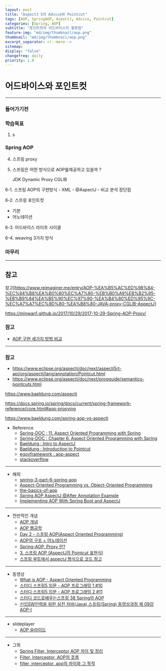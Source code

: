 ```yaml
---
layout: post
title: "AspectJ 5의 Advice와 Pointcut"
tags: [AOP, SpringAOP, AspectJ, Advice, Pointcut]
categories: [Spring, AOP]
subtitle: "포인트컷의 어드바이스의 활용법"
feature-img: "md/img/thumbnail/aop.png"
thumbnail: "md/img/thumbnail/aop.png"
excerpt_separator: <!--more-->
sitemap:
display: "false"
changefreq: daily
priority: 1.0
---
```


<!--more-->

# 어드바이스와 포인트컷

---

### 들어가기전


### 학습목표

1. s

### Spring AOP

4. 스프링 proxy


6. 스프링은 어떤 방식으로 AOP를제공하고 있을까 ?

   JDK Dynamic Proxy
   CGLIB



6-1. 스프링 AOP의 구현방식
    - XML
    - @AspectJ
    - 비교 분석 장단점



6-2. 스프링 포인트컷
   - 기본
   - 어노테이션

6-3. 어드바이스 라이프 사이클


6-4. weaving 3가지 방식


### 마무리


---

## 참고



참고[https://www.reimaginer.me/entry/AOP-%EA%B5%AC%ED%98%84-%EC%84%B8%EA%B0%80%EC%A7%80-%EB%B0%A9%EB%B2%95-%EB%B9%84%EA%B5%90%EC%97%90-%EA%B4%80%ED%95%9C-%EC%A7%A7%EC%9D%80-%EA%B8%80-JAVA-proxy-CGLIB-AspectJ]

https://minwan1.github.io/2017/10/29/2017-10-29-Spring-AOP-Proxy/


### 참고

- [AOP 구현 세가지 방법 비교](https://www.reimaginer.me/entry/AOP-%EA%B5%AC%ED%98%84-%EC%84%B8%EA%B0%80%EC%A7%80-%EB%B0%A9%EB%B2%95-%EB%B9%84%EA%B5%90%EC%97%90-%EA%B4%80%ED%95%9C-%EC%A7%A7%EC%9D%80-%EA%B8%80-JAVA-proxy-CGLIB-AspectJ)

---

### 참고
- https://www.eclipse.org/aspectj/doc/next/aspectj5rt-api/org/aspectj/lang/annotation/Pointcut.html
- https://www.eclipse.org/aspectj/doc/next/progguide/semantics-pointcuts.html

https://www.baeldung.com/aspectj

https://docs.spring.io/spring/docs/current/spring-framework-reference/core.html#aop-proxying

https://www.baeldung.com/spring-aop-vs-aspectj


- Reference
  - [Spring-DOC : 11. Aspect Oriented Programming with Spring](https://docs.spring.io/spring/docs/4.3.15.RELEASE/spring-framework-reference/html/aop.html)
  - [Spring-DOC : Chapter 6. Aspect Oriented Programming with Spring](https://docs.spring.io/spring/docs/2.0.x/reference/aop.html)
  - [Baeldung : Intro to AspectJ](https://www.baeldung.com/aspectj)
  - [Baeldung : Introduction to Pointcut](https://www.baeldung.com/spring-aop-Pointcut-tutorial)
  - [egovframework : aop-aspect](http://www.egovframe.go.kr/wiki/doku.php?id=egovframework:rte:fdl:aop:aspectj)
  - [stackoverflow](https://stackoverflow.com/questions/29650355/why-in-spring-aop-the-object-are-wrapped-into-a-jdk-proxy-that-implements-interf)
---

- 해외
  - [spring-3-part-6-spring-aop](http://ojitha.blogspot.com/2013/03/spring-3-part-6-spring-aop.html)
  - [Aspect-Oriented Programming vs. Object-Oriented Programming](https://study.com/academy/lesson/aspect-oriented-programming-vs-object-oriented-programming.html)
  - [the-basics-of-aop](https://blog.jayway.com/2015/09/07/the-basics-of-aop/)
  - [Spring AOP AspectJ @After Annotation Example](https://howtodoinjava.com/spring-aop/aspectj-after-annotation-example/)
  - [Implementing AOP With Spring Boot and AspectJ](https://dzone.com/articles/implementing-aop-with-spring-boot-and-aspectj)

---

- 전반적인 개념
  - [AOP 개념](https://devjms.tistory.com/70)
  - [AOP 웹공학](http://www.jidum.com/jidums/view.do?jidumId=312)
  - [Day 2 - 스프링 AOP(Aspect Oriented Programming)](http://closer27.github.io/backend/2017/08/03/spring-aop/)
  - [AOP의 구조 + 어노테이션](https://hunit.tistory.com/188)
  - [Spring-AOP, Proxy 란?](https://minwan1.github.io/2017/10/29/2017-10-29-Spring-AOP-Proxy/)
  - [3. 스프링 AOP (AspectJ의 Pointcut 표현식) ](http://blog.naver.com/PostView.nhn?blogId=chocolleto&logNo=30086024618&categoryNo=29&viewDate=&currentPage=1&listtype=0)
  - [스프링 부트에서 aspectJ 형식으로 코드 참고](http://jsonobject.tistory.com/247)

---

- 동영상
  - [What is AOP - Aspect Oriented Programming](https://www.youtube.com/watch?v=DuFPj8MlAVo&index=8&list=WL&t=0s)
  - [스터디 스프링5 입문 - AOP 프로그래밍 1 #10](https://www.youtube.com/watch?v=wrHTMsKrKkA&index=6&list=WL&t=0s)
  - [스터디 스프링5 입문 - AOP 프로그래밍 2 #11](https://www.youtube.com/watch?v=9Gdv6fhhaB0&index=5&list=WL&t=0s)
  - [스터디 코드로배우는스프링 38 Spring의 AOP](https://www.youtube.com/watch?v=4-JcM7y1M_8&index=7&list=WL&t=0s)
  - [신입SW인력을 위한 실전 자바(Java) 스프링(Spring) 동영상과정 제 09강 AOP-I](https://www.youtube.com/watch?v=2F8K9BLgvjE&index=9&list=WL&t=0s)

---

- slideplayer
  - [AOP 슬라이드](https://slideplayer.com/slide/9380068/)

---

- 그외
  - [Spring Filter, Interceptor AOP 차이 및 정리 ](http://goddaehee.tistory.com/154)
  - [Filter, Interceptor, AOP의 흐름](https://doublesprogramming.tistory.com/133)
  - [filter, interceptor, aop의 차이와 그 목적](http://hayunstudy.tistory.com/53)
